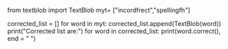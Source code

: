 from textblob import TextBlob
myt= ["incordfrect","spellingfh"]

corrected_list = []
for word in myt:
    corrected_list.append(TextBlob(word))
print("Corrected list are:")
for word in corrected_list:
    print(word.correct(), end = " ")
